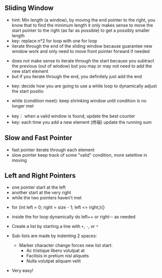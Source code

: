 ## Sliding Window

+ hint: Min length (a window), by moving the end pointer to the right, you know that to find the minimum length it only makes sense to move the start pointer to the right (as far as possible) to get a possibly smaller length
+ key: replace n*2 for loop with one for loop
+ iterate through the end of the sliding window because guarantee new window work and only need to move front pointer forward if needed
- does not make sense to iterate through the start because you subtract the previous (out of window) but you may or may not need to add the new
start element
- but if you iterate through the end, you definitely just add the end
+ key: decide how you are going to use a while loop to dynamically adjust the start positio
- while (condition meet): keep shrinking window until condition is no longer met
+ key： when a valid window is found, update the best counter
+ key: each time you add a new element (终端) update the running sum


## Slow and Fast Pointer
+ fast pointer iterate through each element
+ slow pointer keep track of some "valid" condition, more selettive in moving

## Left and Right Pointers
+ one pointer start at the left
+ another start at the very right
+ while the two pointers haven't met 
- for (int left = 0; right = size - 1; left <= right;){}
+ inside the for loop dynamically do left++ or right-- as needed

+ Create a list by starting a line with `+`, `-`, or `*`
+ Sub-lists are made by indenting 2 spaces:
  - Marker character change forces new list start:
    * Ac tristique libero volutpat at
    + Facilisis in pretium nisl aliquets
    - Nulla volutpat aliquam velit
+ Very easy!